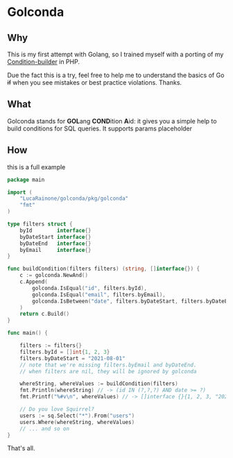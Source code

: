 # Golconda

## Why

This is my first attempt with Golang, so I trained myself with a porting of my [Condition-builder](https://github.com/LucaRainone/condition-builder) in PHP.

Due the fact this is a try, feel free to help me to understand the basics of Go ~~if~~ when you see mistakes or best practice violations. Thanks.

## What

Golconda stands for **GOL**ang **COND**ition **A**id: it gives you a simple help to build conditions for SQL queries. It supports params placeholder

## How

this is a full example

```go
package main

import (
    "LucaRainone/golconda/pkg/golconda"
    "fmt"
)

type filters struct {
    byId        interface{}
    byDateStart interface{}
    byDateEnd   interface{}
    byEmail     interface{}
}

func buildCondition(filters filters) (string, []interface{}) {
    c := golconda.NewAnd()
    c.Append(
        golconda.IsEqual("id", filters.byId),
        golconda.IsEqual("email", filters.byEmail),
        golconda.IsBetween("date", filters.byDateStart, filters.byDateEnd),
    )
    return c.Build()
}

func main() {

    filters := filters{}
    filters.byId = []int{1, 2, 3}
    filters.byDateStart = "2021-08-01"
    // note that we're missing filters.byEmail and byDateEnd.
    // when filters are nil, they will be ignored by golconda

    whereString, whereValues := buildCondition(filters)
    fmt.Println(whereString) // -> (id IN (?,?,?) AND date >= ?)
    fmt.Printf("%#v\n", whereValues) // -> []interface {}{1, 2, 3, "2021-08-01"}

    // Do you love Squirrel?
    users := sq.Select("*").From("users")
    users.Where(whereString, whereValues)
    // ... and so on
}


```

That's all.
